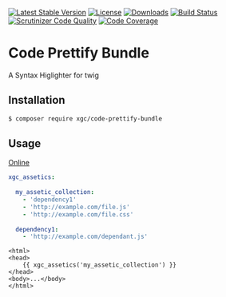 [![Latest Stable Version](https://poser.pugx.org/xgc/code-prettify-bundle/v/stable)](https://packagist.org/packages/xgc/code-prettify-bundle)
[![License](https://poser.pugx.org/xgc/code-prettify-bundle/license)](https://packagist.org/packages/xgc/code-prettify-bundle)
[![Downloads](https://poser.pugx.org/xgc/code-prettify-bundle/downloads)](https://packagist.org/packages/xgc/code-prettify-bundle)
[![Build Status](https://travis-ci.org/xgc1986/prettify-bundle.svg?branch=master)](https://travis-ci.org/xgc1986/prettify-bundle)
[![Scrutinizer Code Quality](https://scrutinizer-ci.com/g/xgc1986/prettify-bundle/badges/quality-score.png?b=master)](https://scrutinizer-ci.com/g/xgc1986/prettify-bundle/?branch=master)
[![Code Coverage](https://scrutinizer-ci.com/g/xgc1986/prettify-bundle/badges/coverage.png?b=master)](https://scrutinizer-ci.com/g/xgc1986/prettify-bundle/?branch=master)

# Code Prettify Bundle

A Syntax Higlighter for twig

## Installation

```bash
$ composer require xgc/code-prettify-bundle
```

## Usage

[Online](http://xgc-samples.herokuapp.com)

```yaml
xgc_assetics:
    
  my_assetic_collection:
    - 'dependency1'
    - 'http://example.com/file.js'
    - 'http://example.com/file.css'
    
  dependency1:
    - 'http://example.com/dependant.js'
```

```twig
<html>
<head>
    {{ xgc_assetics('my_assetic_collection') }}
</head>
<body>...</body>
</html>
```
